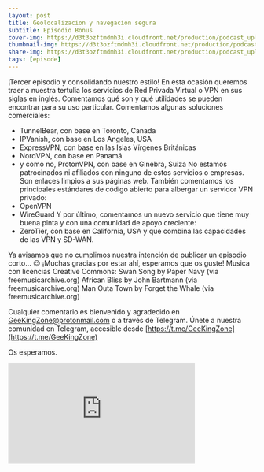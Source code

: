 ```yaml
---
layout: post
title: Geolocalizacion y navegacion segura
subtitle: Episodio Bonus
cover-img: https://d3t3ozftmdmh3i.cloudfront.net/production/podcast_uploaded_nologo400/14743809/14743809-1619370372653-eb16be7dd0aee.jpg
thumbnail-img: https://d3t3ozftmdmh3i.cloudfront.net/production/podcast_uploaded_nologo400/14743809/14743809-1619370372653-eb16be7dd0aee.jpg
share-img: https://d3t3ozftmdmh3i.cloudfront.net/production/podcast_uploaded_nologo400/14743809/14743809-1619370372653-eb16be7dd0aee.jpg
tags: [episode]
---
```


¡Tercer episodio y consolidando nuestro estilo!
En esta ocasión queremos traer a nuestra tertulia los servicios de Red Privada Virtual o VPN en sus siglas en inglés. Comentamos qué son y qué utilidades se pueden encontrar para su uso particular.
Comentamos algunas soluciones comerciales:
- TunnelBear, con base en Toronto, Canada
- IPVanish, con base en Los Angeles, USA
- ExpressVPN, con base en las Islas Vírgenes Británicas
- NordVPN, con base en Panamá
- y como no, ProtonVPN, con base en Ginebra, Suiza
No estamos patrocinados ni afiliados con ninguno de estos servicios o empresas. Son enlaces limpios a sus páginas web.
También comentamos los principales estándares de código abierto para albergar un servidor VPN privado:
- OpenVPN
- WireGuard
Y por último, comentamos un nuevo servicio que tiene muy buena pinta y con una comunidad de apoyo creciente:&nbsp;
- ZeroTier, con base en California, USA y que combina las capacidades de las VPN y SD-WAN.

Ya avisamos que no cumplimos nuestra intención de publicar un episodio corto... 😉
¡Muchas gracias por estar ahí, esperamos que os guste!
Musica con licencias Creative Commons:
Swan Song by Paper Navy (via freemusicarchive.org)
African Bliss by John Bartmann (via freemusicarchive.org)
Man Outa Town by Forget the Whale (via freemusicarchive.org)

Cualquier comentario es bienvenido y agradecido en GeeKingZone@protonmail.com o a través de Telegram.
Únete a nuestra comunidad en Telegram, accesible desde [https://t.me/GeeKingZone](https://t.me/GeeKingZone)

Os esperamos.
<iframe src='https://podcasters.spotify.com/pod/show/geekingzone/embed/episodes/Geolocalizacin-y-navegacin-segura-e12aqj1' height='204px' width='380px' frameborder='0' scrolling='no'></iframe>